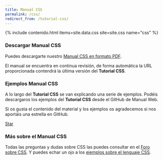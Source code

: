 ```yaml
---
title: Manual CSS
permalink: /css/
redirect_from: /tutorial-css/
---
```


{% include contenido.html items=site.data.css site=site.css name="css" %}


### Descargar Manual CSS

Puedes descargarte nuestro [Manual CSS en formato PDF][PDFCSS].

El manual se encuentra en continua revisión, de forma automática la URL proporcionada contendrá la última versión del **Tutorial CSS**.

### Ejemplos Manual CSS

A lo largo del **Tutorial CSS** se van explicando una serie de ejemplos. Podéis descargaros los ejemplos del **Tutorial CSS** desde el GitHub de Manual Web.

Si os gusta el contenido del material y los ejemplos os agradecemos si nos aportáis una estrella en GitHub.

<a class="github-button" href="https://github.com/manualweb/manualweb" data-icon="octicon-star" data-style="mega" aria-label="Star manualweb/manualweb on GitHub">Star</a>

### Más sobre el Manual CSS

Todas las preguntas y dudas sobre CSS las puedes consultar en el [Foro sobre CSS][ForoCSS]. Y puedes echar un ojo a los [ejemplos sobre el lenguaje CSS][EjemplosCSS].

<script id="github-bjs" src="https://buttons.github.io/buttons.js" async="" defer="defer"></script>

[PDFCSS]: https://gitprint.com/victorcuervo/manualweb/blob/master/html/pdf/tutorial-html-pdf.md
[ForoCSS]: http://www.dudasprogramacion.com/html/css
[EjemplosCSS]: http://lineadecodigo.com/categoria/css/
